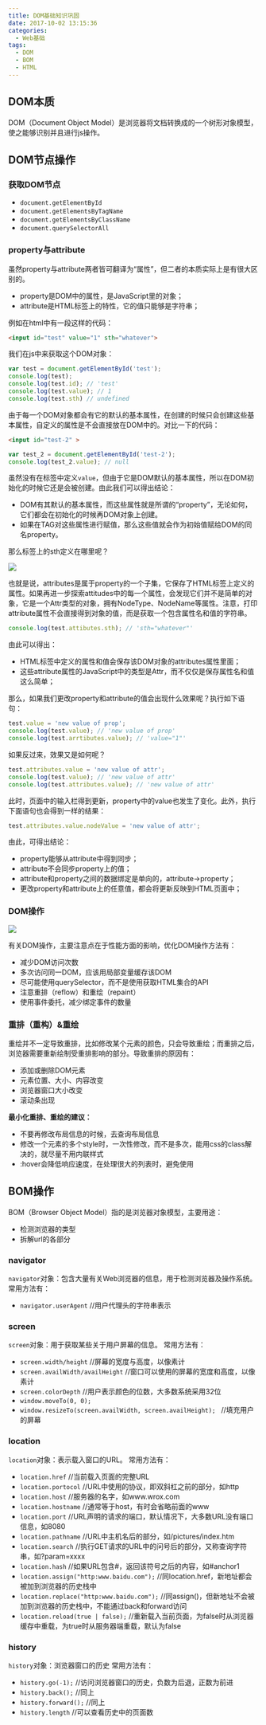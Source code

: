 ```yaml
---
title: DOM基础知识巩固
date: 2017-10-02 13:15:36
categories: 
  - Web基础
tags: 
  - DOM
  - BOM
  - HTML
---
```

## DOM本质
DOM（Document Object Model）是浏览器将文档转换成的一个树形对象模型，使之能够识别并且进行js操作。

## DOM节点操作

### 获取DOM节点

* `document.getElementById`
* `document.getElementsByTagName`
* `document.getElementsByClassName`
* `document.querySelectorAll`

### property与attribute

虽然property与attribute两者皆可翻译为“属性”，但二者的本质实际上是有很大区别的。

* property是DOM中的属性，是JavaScript里的对象；
* attribute是HTML标签上的特性，它的值只能够是字符串；

例如在html中有一段这样的代码：
```html
<input id="test" value="1" sth="whatever">
```
我们在js中来获取这个DOM对象：
```javascript
var test = document.getElementById('test');
console.log(test);
console.log(test.id); // 'test'
console.log(test.value); // 1
console.log(test.sth) // undefined
```
由于每一个DOM对象都会有它的默认的基本属性，在创建的时候只会创建这些基本属性，自定义的属性是不会直接放在DOM中的。对比一下的代码：
```html
<input id="test-2" >
```
```javascript
var test_2 = document.getElementById('test-2');
console.log(test_2.value); // null
```
虽然没有在标签中定义`value`，但由于它是DOM默认的基本属性，所以在DOM初始化的时候它还是会被创建。由此我们可以得出结论：

* DOM有其默认的基本属性，而这些属性就是所谓的“property”，无论如何，它们都会在初始化的时候再DOM对象上创建。
* 如果在TAG对这些属性进行赋值，那么这些值就会作为初始值赋给DOM的同名property。

那么标签上的sth定义在哪里呢？

![](https://github.com/Yx1aoq1/Yx1aoq1.github.io/raw/master/images/dom-1.png)

也就是说，attributes是属于property的一个子集，它保存了HTML标签上定义的属性。如果再进一步探索attitudes中的每一个属性，会发现它们并不是简单的对象，它是一个Attr类型的对象，拥有NodeType、NodeName等属性。注意，打印attribute属性不会直接得到对象的值，而是获取一个包含属性名和值的字符串。
```javascript
console.log(test.attibutes.sth); // 'sth="whatever"'
```
由此可以得出：

* HTML标签中定义的属性和值会保存该DOM对象的attributes属性里面；
* 这些attribute属性的JavaScript中的类型是Attr，而不仅仅是保存属性名和值这么简单；

那么，如果我们更改property和attribute的值会出现什么效果呢？执行如下语句：
```javascript
test.value = 'new value of prop';
console.log(test.value); // 'new value of prop'
console.log(test.arrtibutes.value); // 'value="1"'
```
如果反过来，效果又是如何呢？
```javascript
test.attributes.value = 'new value of attr';
console.log(test.value); // 'new value of attr'
console.log(test.attributes.value); // 'new value of attr'
```
此时，页面中的输入栏得到更新，property中的value也发生了变化。此外，执行下面语句也会得到一样的结果：
```javascript
test.attributes.value.nodeValue = 'new value of attr';
```
由此，可得出结论：

* property能够从attribute中得到同步；
* attribute不会同步property上的值；
* attribute和property之间的数据绑定是单向的，attribute->property；
* 更改property和attribute上的任意值，都会将更新反映到HTML页面中；

### DOM操作

![](https://github.com/Yx1aoq1/Yx1aoq1.github.io/raw/master/images/dom-2.png)

有关DOM操作，主要注意点在于性能方面的影响，优化DOM操作方法有：
* 减少DOM访问次数
* 多次访问同一DOM，应该用局部变量缓存该DOM
* 尽可能使用querySelector，而不是使用获取HTML集合的API
* 注意重排（reflow）和重绘（repaint）
* 使用事件委托，减少绑定事件的数量

### 重排（重构）&重绘

重绘并不一定导致重排，比如修改某个元素的颜色，只会导致重绘；而重排之后，浏览器需要重新绘制受重排影响的部分。导致重排的原因有：

* 添加或删除DOM元素
* 元素位置、大小、内容改变
* 浏览器窗口大小改变
* 滚动条出现

**最小化重排、重绘的建议：**

* 不要再修改布局信息的时候，去查询布局信息
* 修改一个元素的多个style时，一次性修改，而不是多次，能用css的class解决的，就尽量不用内联样式
* :hover会降低响应速度，在处理很大的列表时，避免使用

## BOM操作
BOM（Browser Object Model）指的是浏览器对象模型，主要用途：
* 检测浏览器的类型
* 拆解url的各部分

### navigator

`navigator`对象：包含大量有关Web浏览器的信息，用于检测浏览器及操作系统。
常用方法有：
* `navigator.userAgent` //用户代理头的字符串表示

### screen

`screen`对象：用于获取某些关于用户屏幕的信息。
常用方法有：
* `screen.width/height` //屏幕的宽度与高度，以像素计 
* `screen.availWidth/availHeight` //窗口可以使用的屏幕的宽度和高度，以像素计 
* `screen.colorDepth` //用户表示颜色的位数，大多数系统采用32位 
* `window.moveTo(0, 0); `
* `window.resizeTo(screen.availWidth, screen.availHeight); ` //填充用户的屏幕

### location

`location`对象：表示载入窗口的URL。
常用方法有：
* `location.href` //当前载入页面的完整URL
* `location.portocol` //URL中使用的协议，即双斜杠之前的部分，如http
* `location.host` //服务器的名字，如www.wrox.com
* `location.hostname` //通常等于host，有时会省略前面的www
* `location.port` //URL声明的请求的端口，默认情况下，大多数URL没有端口信息，如8080
* `location.pathname` //URL中主机名后的部分，如/pictures/index.htm
* `location.search` //执行GET请求的URL中的问号后的部分，又称查询字符串，如?param=xxxx
* `location.hash` //如果URL包含#，返回该符号之后的内容，如#anchor1
* `location.assign("http:www.baidu.com");` //同location.href，新地址都会被加到浏览器的历史栈中
* `location.replace("http:www.baidu.com");` //同assign()，但新地址不会被加到浏览器的历史栈中，不能通过back和forward访问
* `location.reload(true | false);` //重新载入当前页面，为false时从浏览器缓存中重载，为true时从服务器端重载，默认为false

### history

`history`对象：浏览器窗口的历史
常用方法有：
* `history.go(-1);` //访问浏览器窗口的历史，负数为后退，正数为前进
* `history.back();` //同上
* `history.forward();` //同上
* `history.length` //可以查看历史中的页面数

